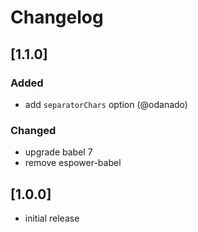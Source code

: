 # Changelog

## [1.1.0]

### Added

- add `separatorChars` option (@odanado)

### Changed

- upgrade babel 7
- remove espower-babel

## [1.0.0]

- initial release

